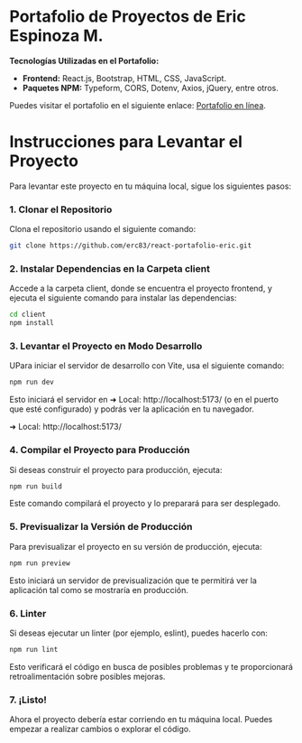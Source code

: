 # Portafolio de Proyectos de Eric Espinoza M.

**Tecnologías Utilizadas en el Portafolio:**

- **Frontend:** React.js, Bootstrap, HTML, CSS, JavaScript.
- **Paquetes NPM:** Typeform, CORS, Dotenv, Axios, jQuery, entre otros.

Puedes visitar el portafolio en el siguiente enlace: [Portafolio en línea](https://eric-espinoza-mansilla.netlify.app).




# Instrucciones para Levantar el Proyecto

Para levantar este proyecto en tu máquina local, sigue los siguientes pasos:

### 1. Clonar el Repositorio
Clona el repositorio usando el siguiente comando:

```bash
git clone https://github.com/erc83/react-portafolio-eric.git
```

### 2. Instalar Dependencias en la Carpeta client
Accede a la carpeta client, donde se encuentra el proyecto frontend, y ejecuta el siguiente comando para instalar las dependencias:

```bash
cd client
npm install
```

### 3. Levantar el Proyecto en Modo Desarrollo
UPara iniciar el servidor de desarrollo con Vite, usa el siguiente comando:

```bash
npm run dev
```
Esto iniciará el servidor en  ➜  Local:   http://localhost:5173/ (o en el puerto que esté configurado) y podrás ver la aplicación en tu navegador.

  ➜  Local:   http://localhost:5173/



### 4. Compilar el Proyecto para Producción
Si deseas construir el proyecto para producción, ejecuta:

```bash
npm run build
```

Este comando compilará el proyecto y lo preparará para ser desplegado.

### 5. Previsualizar la Versión de Producción
Para previsualizar el proyecto en su versión de producción, ejecuta:

```bash
npm run preview
```
Esto iniciará un servidor de previsualización que te permitirá ver la aplicación tal como se mostraría en producción.

### 6. Linter
Si deseas ejecutar un linter (por ejemplo, eslint), puedes hacerlo con:

```bash
npm run lint
```

Esto verificará el código en busca de posibles problemas y te proporcionará retroalimentación sobre posibles mejoras.

### 7. ¡Listo!
Ahora el proyecto debería estar corriendo en tu máquina local. Puedes empezar a realizar cambios o explorar el código.
